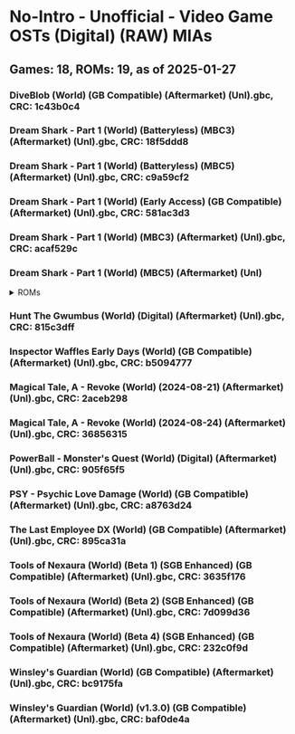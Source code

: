 # No-Intro - Unofficial - Video Game OSTs (Digital) (RAW) MIAs
## Games: 18, ROMs: 19, as of 2025-01-27
### DiveBlob (World) (GB Compatible) (Aftermarket) (Unl).gbc, CRC: 1c43b0c4
### Dream Shark - Part 1 (World) (Batteryless) (MBC3) (Aftermarket) (Unl).gbc, CRC: 18f5ddd8
### Dream Shark - Part 1 (World) (Batteryless) (MBC5) (Aftermarket) (Unl).gbc, CRC: c9a59cf2
### Dream Shark - Part 1 (World) (Early Access) (GB Compatible) (Aftermarket) (Unl).gbc, CRC: 581ac3d3
### Dream Shark - Part 1 (World) (MBC3) (Aftermarket) (Unl).gbc, CRC: acaf529c
### Dream Shark - Part 1 (World) (MBC5) (Aftermarket) (Unl)
<details>
<summary>ROMs</summary>
Dream Shark - Part 1 (World) (MBC5) (Aftermarket) (Unl).gbc, CRC: 1bf0e14c

Dream Shark - Part 1 (World) (MBC5) (Aftermarket) (Unl).gbc, CRC: 8d2670ba

</details>

### Hunt The Gwumbus (World) (Digital) (Aftermarket) (Unl).gbc, CRC: 815c3dff
### Inspector Waffles Early Days (World) (GB Compatible) (Aftermarket) (Unl).gbc, CRC: b5094777
### Magical Tale, A - Revoke (World) (2024-08-21) (Aftermarket) (Unl).gbc, CRC: 2aceb298
### Magical Tale, A - Revoke (World) (2024-08-24) (Aftermarket) (Unl).gbc, CRC: 36856315
### PowerBall - Monster's Quest (World) (Digital) (Aftermarket) (Unl).gbc, CRC: 905f65f5
### PSY - Psychic Love Damage (World) (GB Compatible) (Aftermarket) (Unl).gbc, CRC: a8763d24
### The Last Employee DX (World) (GB Compatible) (Aftermarket) (Unl).gbc, CRC: 895ca31a
### Tools of Nexaura (World) (Beta 1) (SGB Enhanced) (GB Compatible) (Aftermarket) (Unl).gbc, CRC: 3635f176
### Tools of Nexaura (World) (Beta 2) (SGB Enhanced) (GB Compatible) (Aftermarket) (Unl).gbc, CRC: 7d099d36
### Tools of Nexaura (World) (Beta 4) (SGB Enhanced) (GB Compatible) (Aftermarket) (Unl).gbc, CRC: 232c0f9d
### Winsley's Guardian (World) (GB Compatible) (Aftermarket) (Unl).gbc, CRC: bc9175fa
### Winsley's Guardian (World) (v1.3.0) (GB Compatible) (Aftermarket) (Unl).gbc, CRC: baf0de4a
